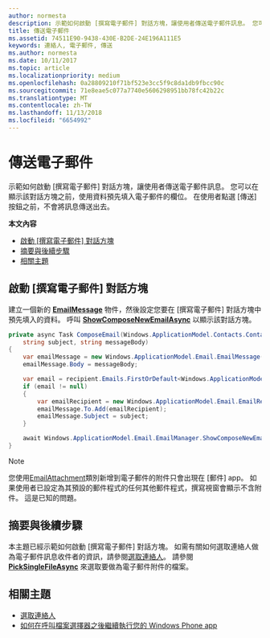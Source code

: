 ```yaml
---
author: normesta
description: 示範如何啟動 [撰寫電子郵件] 對話方塊，讓使用者傳送電子郵件訊息。 您可以在顯示該對話方塊之前，使用資料預先填入電子郵件的欄位。 在使用者點選 [傳送] 按鈕之前，不會將訊息傳送出去。
title: 傳送電子郵件
ms.assetid: 74511E90-9438-430E-B2DE-24E196A111E5
keywords: 連絡人, 電子郵件, 傳送
ms.author: normesta
ms.date: 10/11/2017
ms.topic: article
ms.localizationpriority: medium
ms.openlocfilehash: 0a28809210f71bf523e3cc5f9c8da1db9fbcc90c
ms.sourcegitcommit: 71e8eae5c077a7740e5606298951bb78fc42b22c
ms.translationtype: MT
ms.contentlocale: zh-TW
ms.lasthandoff: 11/13/2018
ms.locfileid: "6654992"
---
```

# <a name="send-email"></a>傳送電子郵件

示範如何啟動 [撰寫電子郵件] 對話方塊，讓使用者傳送電子郵件訊息。 您可以在顯示該對話方塊之前，使用資料預先填入電子郵件的欄位。 在使用者點選 [傳送] 按鈕之前，不會將訊息傳送出去。

**本文內容**

-   [啟動 [撰寫電子郵件] 對話方塊](#launch-the-compose-email-dialog)
-   [摘要與後續步驟](#summary-and-next-steps)
-   [相關主題](#related-topics)

## <a name="launch-the-compose-email-dialog"></a>啟動 [撰寫電子郵件] 對話方塊

建立一個新的 [**EmailMessage**](https://msdn.microsoft.com/library/windows/apps/Dn631270) 物件，然後設定您要在 [撰寫電子郵件] 對話方塊中預先填入的資料。 呼叫 [**ShowComposeNewEmailAsync**](https://msdn.microsoft.com/library/windows/apps/Dn631269) 以顯示該對話方塊。

``` cs
private async Task ComposeEmail(Windows.ApplicationModel.Contacts.Contact recipient,
    string subject, string messageBody)
{
    var emailMessage = new Windows.ApplicationModel.Email.EmailMessage();
    emailMessage.Body = messageBody;

    var email = recipient.Emails.FirstOrDefault<Windows.ApplicationModel.Contacts.ContactEmail>();
    if (email != null)
    {
        var emailRecipient = new Windows.ApplicationModel.Email.EmailRecipient(email.Address);
        emailMessage.To.Add(emailRecipient);
        emailMessage.Subject = subject;
    }

    await Windows.ApplicationModel.Email.EmailManager.ShowComposeNewEmailAsync(emailMessage);
}
```

>[!NOTE]
> 您使用[EmailAttachment](https://docs.microsoft.com/uwp/api/windows.applicationmodel.email.emailattachment)類別新增到電子郵件的附件只會出現在 [郵件] app。 如果使用者已設定為其預設的郵件程式的任何其他郵件程式，撰寫視窗會顯示不含附件。 這是已知的問題。

## <a name="summary-and-next-steps"></a>摘要與後續步驟

本主題已經示範如何啟動 [撰寫電子郵件] 對話方塊。 如需有關如何選取連絡人做為電子郵件訊息收件者的資訊，請參閱[選取連絡人](selecting-contacts.md)。 請參閱 [**PickSingleFileAsync**](https://msdn.microsoft.com/library/windows/apps/JJ635275) 來選取要做為電子郵件附件的檔案。

## <a name="related-topics"></a>相關主題

* [選取連絡人](selecting-contacts.md)
* [如何在呼叫檔案選擇器之後繼續執行您的 Windows Phone app](https://msdn.microsoft.com/library/windows/apps/xaml/Dn614994)
 

 
